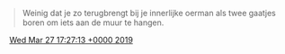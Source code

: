 > Weinig dat je zo terugbrengt bij je innerlijke oerman als twee gaatjes boren om iets aan de muur te hangen\.

<img src="../../media/tweet.ico" width="12" /> [Wed Mar 27 17:27:13 +0000 2019](https://twitter.com/DromerDenker/status/1110956452707995649)